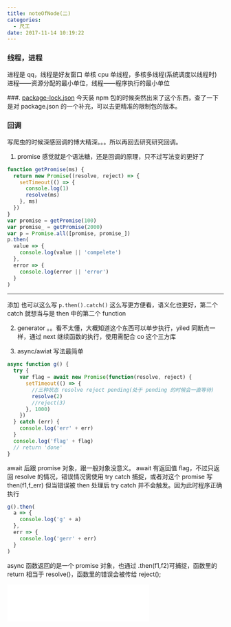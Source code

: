```yaml
---
title: noteOfNode(二)
categories:
  - 尺工
date: 2017-11-14 10:19:22
---
```


<p></p>
<!-- more -->

### 线程，进程

进程是 qq，线程是好友窗口
单核 cpu 单线程，多核多线程(系统调度以线程时)
进程——资源分配的最小单位，线程——程序执行的最小单位

###. [package-lock.json](https://docs.npmjs.com/files/package-lock.json)
今天装 npm 包的时候突然出来了这个东西，查了一下是对 package.json 的一个补充，可以去更精准的限制包的版本。

### 回调

写爬虫的时候深感回调的博大精深。。。所以再回去研究研究回调。

1. promise
   感觉就是个语法糖，还是回调的原理，只不过写法变的更好了

```js
function getPromise(ms) {
  return new Promise((resolve, reject) => {
    setTimeout(() => {
      console.log(1)
      resolve(ms)
    }, ms)
  })
}
var promise = getPromise(100)
var promise_ = getPromise(2000)
var p = Promise.all([promise, promise_])
p.then(
  value => {
    console.log(value || 'compelete')
  },
  error => {
    console.log(error || 'error')
  }
)
```

---

添加
也可以这么写
`p.then().catch()`
这么写更方便看，语义化也更好，第二个 catch 就想当与是 then 中的第二个 function

2. generator
   。。看不太懂，大概知道这个东西可以单步执行，yiled 同断点一样，通过 next 继续函数的执行，使用需配合 co 这个三方库

3. async/awiat
   写法最简单

```js
async function g() {
  try {
    var flag = await new Promise(function(resolve, reject) {
      setTimeout(() => {
        //三种状态 resolve reject pending(处于 pending 的时候会一直等待)
        resolve(2)
        //reject(3)
      }, 1000)
    })
  } catch (err) {
    console.log('err' + err)
  }
  console.log('flag' + flag)
  // return 'done'
}
```

await 后跟 promise 对象，跟一般对象没意义。
await 有返回值 flag，不过只返回 resolve 的情况，错误情况需使用 try catch 捕捉，或者对这个 promise 写 then(f1,f_err)
但当错误被 then 处理后 try catch 并不会触发。因为此时程序正确执行

```js
g().then(
  a => {
    console.log('g' + a)
  },
  err => {
    console.log('gerr' + err)
  }
)
```

async 函数返回的是一个 promise 对象，也通过 .then(f1,f2)可捕捉，函数里的 return 相当于 resolve()，函数里的错误会被传给 reject();

<iframe frameborder="no" border="0" marginwidth="0" marginheight="0" width=330 height=86 src="//music.163.com/outchain/player?type=2&id=1304127&auto=1&height=66"></iframe>
